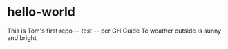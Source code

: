 # hello-world
This is Tom's first repo -- test -- per GH Guide
Te weather outside is sunny and bright
